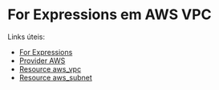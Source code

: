# For Expressions em AWS VPC

Links úteis:

- [For Expressions](https://www.terraform.io/language/expressions/for)
- [Provider AWS](https://registry.terraform.io/providers/hashicorp/aws/latest/docs)
- [Resource aws_vpc](https://registry.terraform.io/providers/hashicorp/aws/latest/docs/resources/vpc)
- [Resource aws_subnet](https://registry.terraform.io/providers/hashicorp/aws/latest/docs/resources/subnet)